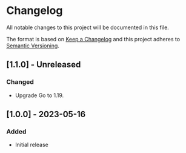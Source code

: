 # Changelog
All notable changes to this project will be documented in this file.

The format is based on [Keep a Changelog](http://keepachangelog.com/en/1.0.0/)
and this project adheres to [Semantic Versioning](http://semver.org/spec/v2.0.0.html).

## [1.1.0] - Unreleased
### Changed
- Upgrade Go to 1.19.

## [1.0.0] - 2023-05-16
### Added
- Initial release
